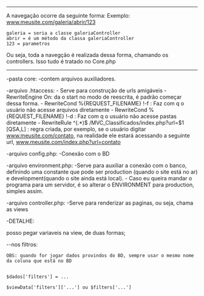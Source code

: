 -------------------------
A navegação ocorre da seguinte forma:
Exemplo:
	www.meusite.com/galeria/abrir/123

	galeria = seria a classe galeriaController
	abrir = é um método da classa galeriaController
	123 = parametros

Ou seja, toda a navegção é realizada dessa forma, chamando os controllers.
Isso tudo é tratado no Core.php

------------------------------------------

-pasta core:
	-contem arquivos auxiliadores.

-arquivo .htaccess:
	- Serve para construção de urls amigáveis
	- RewriteEngine On: da o start no modo de reescrita, é padrão começar dessa forma.
    - RewriteCond %{REQUEST_FILENAME} !-f : Faz com q o usuário não acesse arquivos diretamente
    - RewriteCond %{REQUEST_FILENAME} !-d : Faz com q o usuário não acesse pastas diretamente
    - RewriteRule ^(.*)$ /MVC_Classificados/index.php?url=$1 [QSA,L] : regra criada, por exemplo,
    	se o usuário digitar www.meusite.com/contato, na realidade ele estará acessando a seguinte url, 
    	www.meusite.com/index.php?url=contato

-arquivo config.php:
	-Conexão com o BD

-arquivo environment.php:
	-Serve para auxiliar a conexão com o banco, definindo uma constante que pode ser production (quando o site está no ar) e development(quando o site ainda está local).
	- Caso eu queira mandar o programa para um servidor, é so alterar o ENVIRONMENT para production, simples assim. 

-arquivo controller.php:
	-Serve para renderizar as paginas, ou seja, chama as views

-DETALHE:

posso pegar variaveis na view, de duas formas;

--nos filtros:
	
	OBS: quando for jogar dados provindos do BD, sempre usar o mesmo nome da coluna que está no BD


	$dados['filters'] = ...

	$viewData['filters']['...'] ou $filters['...']